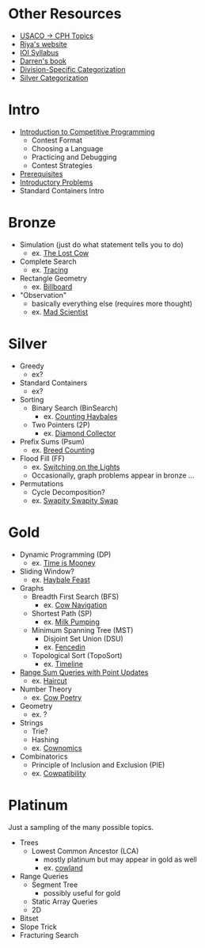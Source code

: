 # Other Resources

 - [USACO -> CPH Topics](https://github.com/bqi343/USACO/blob/master/Contests/USACO%20Links/USACO%20Topics.md)
 - [Riya's website](https://www.vplanetcoding.com/courses)
 - [IOI Syllabus](https://people.ksp.sk/~misof/ioi-syllabus/ioi-syllabus.pdf)
 - [Darren's book](https://www.overleaf.com/project/5e73f65cde1d010001224d8a)
 - [Division-Specific Categorization](https://github.com/bqi343/USACO/blob/master/Contests/USACO%20Links/Division-Specific/Silver.md)
 - [Silver Categorization](https://docs.google.com/document/d/1ba2jr2PFrtxHuGfvdjYVKX-8VzkQAdhpiMLlpXxiAOM/edit)

# Intro

 - [Introduction to Competitive Programming](https://thecodingwizard.github.io/usaco-training-2.0/Intro)
   - Contest Format
   - Choosing a Language
   - Practicing and Debugging
   - Contest Strategies
 - [Prerequisites](https://thecodingwizard.github.io/usaco-training-2.0/Intro_Prerequisites)
 - [Introductory Problems](https://thecodingwizard.github.io/usaco-training-2.0/Intro_Problems)
 - Standard Containers Intro

# Bronze

 - Simulation (just do what statement tells you to do)
   - ex. [The Lost Cow](http://usaco.org/index.php?page=viewproblem2&cpid=735)
 - Complete Search
   - ex. [Tracing](http://usaco.org/index.php?page=viewproblem2&cpid=1037)
 - Rectangle Geometry
   - ex. [Billboard](http://usaco.org/index.php?page=viewproblem2&cpid=759)
 - "Observation"
   - basically everything else (requires more thought)
   - ex. [Mad Scientist](http://usaco.org/index.php?page=viewproblem2&cpid=1012)

# Silver

 - Greedy
   - ex?
 - Standard Containers
   - ex?
 - Sorting
   - Binary Search (BinSearch)
     - ex. [Counting Haybales](http://usaco.org/index.php?page=viewproblem2&cpid=666)
   - Two Pointers (2P)
     - ex. [Diamond Collector](http://usaco.org/index.php?page=viewproblem2&cpid=643)
 - Prefix Sums (Psum)
   - ex. [Breed Counting](http://www.usaco.org/index.php?page=viewproblem2&cpid=572)
 - Flood Fill (FF)
   - ex. [Switching on the Lights](http://www.usaco.org/index.php?page=viewproblem2&cpid=570)
   - Occasionally, graph problems appear in bronze ...
 - Permutations 
   - Cycle Decomposition?
   - ex. [Swapity Swapity Swap](http://www.usaco.org/index.php?page=viewproblem2&cpid=1014)

# Gold

 - Dynamic Programming (DP)
   - ex. [Time is Mooney](http://www.usaco.org/index.php?page=viewproblem2&cpid=993)
 - Sliding Window?
   - ex. [Haybale Feast](http://www.usaco.org/index.php?page=viewproblem2&cpid=767)
 - Graphs
   - Breadth First Search (BFS)
     - ex. [Cow Navigation](http://www.usaco.org/index.php?page=viewproblem2&cpid=695)
   - Shortest Path (SP)
     - ex. [Milk Pumping](http://www.usaco.org/index.php?page=viewproblem2&cpid=969)
   - Minimum Spanning Tree (MST)
     - Disjoint Set Union (DSU)
     - ex. [Fencedin](http://www.usaco.org/index.php?page=viewproblem2&cpid=623)
   - Topological Sort (TopoSort)
     - ex. [Timeline](http://www.usaco.org/index.php?page=viewproblem2&cpid=1017)
 - [Range Sum Queries with Point Updates](https://thecodingwizard.github.io/usaco-training-2.0/Gold_1DRQ)
   - ex. [Haircut](http://www.usaco.org/index.php?page=viewproblem2&cpid=1041)
 - Number Theory
   - ex. [Cow Poetry](http://usaco.org/index.php?page=viewproblem2&cpid=897)
 - Geometry
   - ex. ?
 - Strings
   - Trie?
   - Hashing
   - ex. [Cownomics](http://www.usaco.org/index.php?page=viewproblem2&cpid=741)
 - Combinatorics
   - Principle of Inclusion and Exclusion (PIE)
   - ex. [Cowpatibility](http://usaco.org/index.php?page=viewproblem2&cpid=862)

# Platinum

Just a sampling of the many possible topics.

 - Trees
   - Lowest Common Ancestor (LCA)
     - mostly platinum but may appear in gold as well
     - ex. [cowland](http://www.usaco.org/index.php?page=viewproblem2&cpid=921)
 - Range Queries
   - Segment Tree
     - possibly useful for gold
   - Static Array Queries
   - 2D
 - Bitset
 - Slope Trick
 - Fracturing Search
